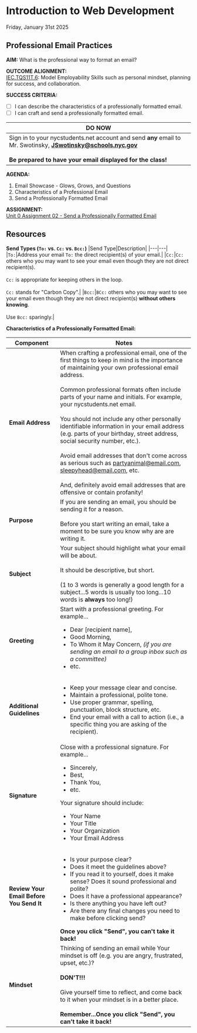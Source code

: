 # Introduction to Web Development
Friday, January 31st 2025

## Professional Email Practices

**AIM:** What is the professional way to format an email?

**OUTCOME ALIGNMENT:**
<br><ins>IEC.TQS11T.6</ins>: Model Employability Skills such as personal mindset, planning for success, and collaboration.

**SUCCESS CRITERIA:**
- [ ] I can describe the characteristics of a professionally formatted email.
- [ ] I can craft and send a professionally formatted email.

|DO NOW|
|---|
|Sign in to your nycstudents.net account and send **any** email to Mr. Swotinsky, **JSwotinsky@schools.nyc.gov**<br><br>**Be prepared to have your email displayed for the class!**|

**AGENDA:**

1. Email Showcase - Glows, Grows, and Questions
2. Characteristics of a Professional Email
3. Send a Professionally Formatted Email

**ASSIGNMENT:** 
<br>[Unit 0 Assignment 02 - Send a Professionally Formatted Email](https://github.com/MrJSwotinsky/Intro_to_Web_Development_Spring_2025/blob/main/Unit_0_Introduction_to_Web_Design/Assignments/02_Send_a_Professionally_Formatted_Email.md)

## Resources
**Send Types (`To:` vs. `Cc:` vs. `Bcc:`)**
|Send Type|Description|
|---|---|
|`To:`|Address your email `To:` the direct recipient(s) of your email.|
|`Cc:`|`Cc:` others who you may want to see your email even though they are not direct recipient(s).<br><br>`Cc:` is appropriate for keeping others in the loop.<br><br>`Cc:` stands for "Carbon Copy".|
|`Bcc:`|`BCc:` others who you may want to see your email even though they are not direct recipient(s) **without others knowing**.<br><br>Use `Bcc:` sparingly.|

**Characteristics of a Professionally Formatted Email:**

|Component|Notes|
|---|---|
|**Email Address**|When crafting a professional email, one of the first things to keep in mind is the importance of maintaining your own professional email address.<br><br>Common professional formats often include parts of your name and initials.  For example, your nycstudents.net email.<br><br>You should not include any other personally identifiable information in your email address (e.g. parts of your birthday, street address, social security number, etc.).<br><br>Avoid email addresses that don't come across as serious such as partyanimal@email.com, sleepyhead@email.com, etc.<br><br>And, definitely avoid email addresses that are offensive or contain profanity!|
|**Purpose**|If you are sending an email, you should be sending it for a reason.<br><br>Before you start writing an email, take a moment to be sure you know why are are writing it.|
|**Subject**|Your subject should highlight what your email will be about.<br><br>  It should be descriptive, but short.<br><br>(1 to 3 words is generally a good length for a subject...5 words is usually too long...10 words is **always** too long!)|
|**Greeting**|Start with a professional greeting.  For example...<ul><li>Dear [recipient name],</li><li>Good Morning,</li><li>To Whom it May Concern, <i>(if you are sending an email to a group inbox such as a committee)</i></li><li>etc.</li></ul>
|**Additional Guidelines**|<ul><li>Keep your message clear and concise.</li><li>Maintain a professional, polite tone.</li><li>Use proper grammar, spelling, punctuation, block structure, etc.</li><li>End your email with a call to action (i.e., a specific thing you are asking of the recipient).</li></ul>|
|**Signature**|Close with a professional signature.  For example...<ul><li>Sincerely,</li><li>Best,</li><li>Thank You, </li><li>etc.</li></ul>Your signature should include:<ul><li>Your Name</li><li>Your Title</li><li>Your Organization</li><li>Your Email Address</li></ul>|
|**Review Your Email Before You Send It**|<ul><li>Is your purpose clear?</li><li>Does it meet the guidelines above?</li><li>If you read it to yourself, does it make sense? Does it sound professional and polite?</li><li>Does it have a professional appearance?</li><li>Is there anything you have left out?</li><li>Are there any final changes you need to make before clicking send?</li></ul>**Once you click "Send", you can't take it back!** |
|**Mindset**|Thinking of sending an email while Your mindset is off (e.g. you are angry, frustrated, upset, etc.)?<br><br>**DON'T!!!**<br><br>Give yourself time to reflect, and come back to it when your mindset is in a better place.<br><br>**Remember...Once you click "Send", you can't take it back!**|
